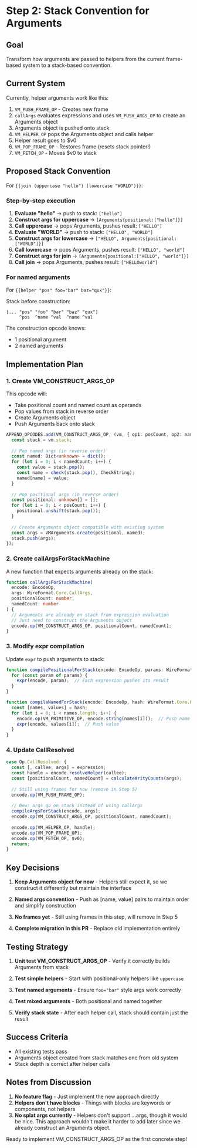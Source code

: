 # Step 2: Stack Convention for Arguments

## Goal

Transform how arguments are passed to helpers from the current frame-based system to a stack-based convention.

## Current System

Currently, helper arguments work like this:

1. `VM_PUSH_FRAME_OP` - Creates new frame
2. `callArgs` evaluates expressions and uses `VM_PUSH_ARGS_OP` to create an Arguments object
3. Arguments object is pushed onto stack
4. `VM_HELPER_OP` pops the Arguments object and calls helper
5. Helper result goes to $v0
6. `VM_POP_FRAME_OP` - Restores frame (resets stack pointer!)
7. `VM_FETCH_OP` - Moves $v0 to stack

## Proposed Stack Convention

For `{{join (uppercase "hello") (lowercase "WORLD")}}`:

### Step-by-step execution

1. **Evaluate "hello"** → push to stack: `["hello"]`
2. **Construct args for uppercase** → `[Arguments{positional:["hello"]}]`
3. **Call uppercase** → pops Arguments, pushes result: `["HELLO"]`
4. **Evaluate "WORLD"** → push to stack: `["HELLO", "WORLD"]`
5. **Construct args for lowercase** → `["HELLO", Arguments{positional:["WORLD"]}]`
6. **Call lowercase** → pops Arguments, pushes result: `["HELLO", "world"]`
7. **Construct args for join** → `[Arguments{positional:["HELLO", "world"]}]`
8. **Call join** → pops Arguments, pushes result: `["HELLOworld"]`

### For named arguments

For `{{helper "pos" foo="bar" baz="qux"}}`:

Stack before construction:

```text
[... "pos" "foo" "bar" "baz" "qux"]
     ^pos  ^name ^val  ^name ^val
```

The construction opcode knows:

- 1 positional argument
- 2 named arguments

## Implementation Plan

### 1. Create VM_CONSTRUCT_ARGS_OP

This opcode will:

- Take positional count and named count as operands
- Pop values from stack in reverse order
- Create Arguments object
- Push Arguments back onto stack

```typescript
APPEND_OPCODES.add(VM_CONSTRUCT_ARGS_OP, (vm, { op1: posCount, op2: namedCount }) => {
  const stack = vm.stack;
  
  // Pop named args (in reverse order)
  const named: Dict<unknown> = dict();
  for (let i = 0; i < namedCount; i++) {
    const value = stack.pop();
    const name = check(stack.pop(), CheckString);
    named[name] = value;
  }
  
  // Pop positional args (in reverse order)
  const positional: unknown[] = [];
  for (let i = 0; i < posCount; i++) {
    positional.unshift(stack.pop());
  }
  
  // Create Arguments object compatible with existing system
  const args = VMArguments.create(positional, named);
  stack.push(args);
});
```

### 2. Create callArgsForStackMachine

A new function that expects arguments already on the stack:

```typescript
function callArgsForStackMachine(
  encode: EncodeOp,
  args: WireFormat.Core.CallArgs,
  positionalCount: number,
  namedCount: number
) {
  // Arguments are already on stack from expression evaluation
  // Just need to construct the Arguments object
  encode.op(VM_CONSTRUCT_ARGS_OP, positionalCount, namedCount);
}
```

### 3. Modify expr compilation

Update `expr` to push arguments to stack:

```typescript
function compilePositionalForStack(encode: EncodeOp, params: WireFormat.Core.Params) {
  for (const param of params) {
    expr(encode, param);  // Each expression pushes its result
  }
}

function compileNamedForStack(encode: EncodeOp, hash: WireFormat.Core.Hash) {
  const [names, values] = hash;
  for (let i = 0; i < names.length; i++) {
    encode.op(VM_PRIMITIVE_OP, encode.string(names[i]));  // Push name
    expr(encode, values[i]);  // Push value
  }
}
```

### 4. Update CallResolved

```typescript
case Op.CallResolved: {
  const [, callee, args] = expression;
  const handle = encode.resolveHelper(callee);
  const [positionalCount, namedCount] = calculateArityCounts(args);
  
  // Still using frames for now (remove in Step 5)
  encode.op(VM_PUSH_FRAME_OP);
  
  // New: args go on stack instead of using callArgs
  compileArgsForStack(encode, args);
  encode.op(VM_CONSTRUCT_ARGS_OP, positionalCount, namedCount);
  
  encode.op(VM_HELPER_OP, handle);
  encode.op(VM_POP_FRAME_OP);
  encode.op(VM_FETCH_OP, $v0);
  return;
}
```

## Key Decisions

1. **Keep Arguments object for now** - Helpers still expect it, so we construct it differently but maintain the interface

2. **Named args convention** - Push as [name, value] pairs to maintain order and simplify construction

3. **No frames yet** - Still using frames in this step, will remove in Step 5

4. **Complete migration in this PR** - Replace old implementation entirely

## Testing Strategy

1. **Unit test VM_CONSTRUCT_ARGS_OP** - Verify it correctly builds Arguments from stack

2. **Test simple helpers** - Start with positional-only helpers like `uppercase`

3. **Test named arguments** - Ensure `foo="bar"` style args work correctly

4. **Test mixed arguments** - Both positional and named together

5. **Verify stack state** - After each helper call, stack should contain just the result

## Success Criteria

- All existing tests pass
- Arguments object created from stack matches one from old system
- Stack depth is correct after helper calls

## Notes from Discussion

1. **No feature flag** - Just implement the new approach directly
2. **Helpers don't have blocks** - Things with blocks are keywords or components, not helpers
3. **No splat args currently** - Helpers don't support ...args, though it would be nice. This approach wouldn't make it harder to add later since we already construct an Arguments object.

Ready to implement VM_CONSTRUCT_ARGS_OP as the first concrete step!
